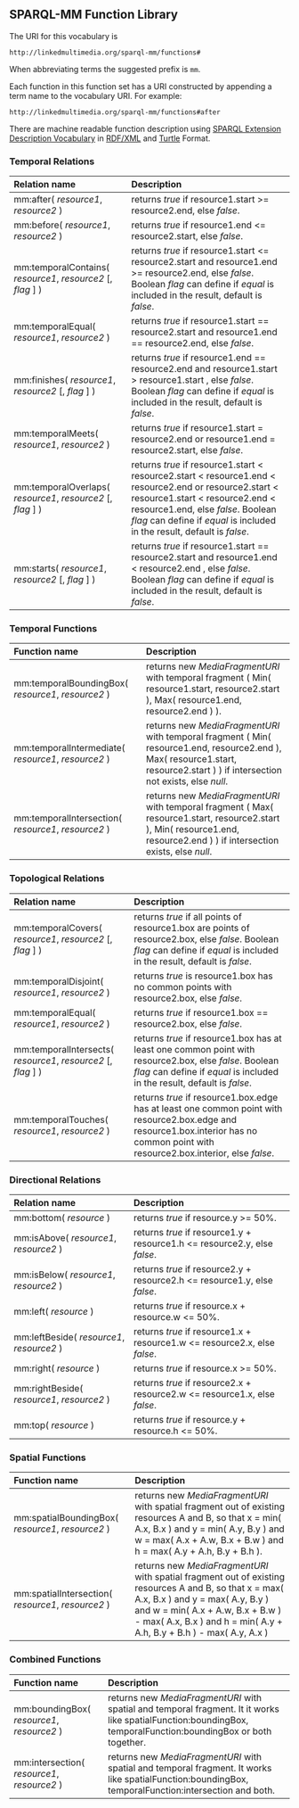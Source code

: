 ## SPARQL-MM Function Library

The URI for this vocabulary is

```
http://linkedmultimedia.org/sparql-mm/functions#
```

When abbreviating terms the suggested prefix is `mm`.

Each function in this function set has a URI constructed by appending a term name to the vocabulary URI. For example:

```
http://linkedmultimedia.org/sparql-mm/functions#after
```

There are machine readable function description using [SPARQL Extension Description Vocabulary](http://www.ldodds.com/schemas/sparql-extension-description/) in
[RDF/XML](https://raw.github.com/tkurz/sparql-mm/master/doc/functions.xml) and [Turtle](https://raw.github.com/tkurz/sparql-mm/master/doc/functions.ttl) Format.

### Temporal Relations

| Relation name | Description |
| :------------ |:------------|
| mm:after( *resource1*, *resource2* ) | returns *true* if resource1.start >= resource2.end, else *false*. |
| mm:before( *resource1*, *resource2* ) | returns *true* if resource1.end <= resource2.start, else *false*. |
| mm:temporalContains( *resource1*, *resource2* [, *flag* ] ) | returns *true* if resource1.start <= resource2.start and resource1.end >= resource2.end, else *false*. Boolean *flag* can define if *equal* is included in the result, default is *false*. |
| mm:temporalEqual( *resource1*, *resource2* ) | returns *true* if resource1.start == resource2.start and resource1.end == resource2.end, else *false*. |
| mm:finishes( *resource1*, *resource2* [, *flag* ]  ) | returns *true* if resource1.end == resource2.end and resource1.start > resource1.start , else *false*. Boolean *flag* can define if *equal* is included in the result, default is *false*. |
| mm:temporalMeets( *resource1*, *resource2* ) | returns *true* if resource1.start = resource2.end or resource1.end = resource2.start, else *false*. |
| mm:temporalOverlaps( *resource1*, *resource2* [, *flag* ] ) | returns *true* if resource1.start < resource2.start < resource1.end < resource2.end or resource2.start < resource1.start < resource2.end < resource1.end, else *false*. Boolean *flag* can define if *equal* is included in the result, default is *false*. |
| mm:starts( *resource1*, *resource2* [, *flag* ]  ) | returns *true* if resource1.start == resource2.start and resource1.end < resource2.end , else *false*. Boolean *flag* can define if *equal* is included in the result, default is *false*. |

### Temporal Functions

| Function name | Description |
| :------------ |:------------|
| mm:temporalBoundingBox( *resource1*, *resource2* ) | returns new *MediaFragmentURI* with temporal fragment ( Min( resource1.start, resource2.start ), Max( resource1.end, resource2.end ) ). |
| mm:temporalIntermediate( *resource1*, *resource2* ) | returns new *MediaFragmentURI* with temporal fragment ( Min( resource1.end, resource2.end ), Max( resource1.start, resource2.start ) ) if intersection not exists, else *null*. |
| mm:temporalIntersection( *resource1*, *resource2* ) | returns new *MediaFragmentURI* with temporal fragment ( Max( resource1.start, resource2.start ), Min( resource1.end, resource2.end ) ) if intersection exists, else *null*. |

### Topological Relations

| Relation name | Description |
| :------------ |:------------|
| mm:temporalCovers( *resource1*, *resource2* [, *flag* ] ) | returns *true* if all points of resource1.box are points of resource2.box, else *false*. Boolean *flag* can define if *equal* is included in the result, default is *false*. |
| mm:temporalDisjoint( *resource1*, *resource2* ) | returns *true* is resource1.box has no common points with resource2.box, else *false*.  |
| mm:temporalEqual( *resource1*, *resource2* ) | returns *true* if resource1.box == resource2.box, else *false*. |
| mm:temporalIntersects( *resource1*, *resource2* [, *flag* ] ) | returns *true* if resource1.box has at least one common point with resource2.box, else *false*. Boolean *flag* can define if *equal* is included in the result, default is *false*. |
| mm:temporalTouches( *resource1*, *resource2* ) | returns *true* if resource1.box.edge has at least one common point with resource2.box.edge and resource1.box.interior has no common point with resource2.box.interior, else *false*. |

### Directional Relations

| Relation name | Description |
| :------------ |:------------|
| mm:bottom( *resource* ) | returns *true* if resource.y >= 50%. |
| mm:isAbove( *resource1*, *resource2* ) | returns *true* if resource1.y + resource1.h <= resource2.y, else *false*. |
| mm:isBelow( *resource1*, *resource2* ) | returns *true* if resource2.y + resource2.h <= resource1.y, else *false*. |
| mm:left( *resource* ) | returns *true* if resource.x + resource.w <= 50%. |
| mm:leftBeside( *resource1*, *resource2* ) | returns *true* if resource1.x + resource1.w <= resource2.x, else *false*. |
| mm:right( *resource* ) | returns *true* if resource.x >= 50%. |
| mm:rightBeside( *resource1*, *resource2* ) | returns *true* if resource2.x + resource2.w <= resource1.x, else *false*. |
| mm:top( *resource* ) | returns *true* if resource.y + resource.h <= 50%. |

### Spatial Functions

| Function name | Description |
| :------------ |:------------|
| mm:spatialBoundingBox( *resource1*, *resource2* ) | returns new *MediaFragmentURI* with spatial fragment out of existing resources A and B, so that x = min( A.x, B.x ) and y = min( A.y, B.y ) and w = max( A.x + A.w, B.x + B.w ) and h = max( A.y + A.h, B.y + B.h ). |
| mm:spatialIntersection( *resource1*, *resource2* ) | returns new *MediaFragmentURI* with spatial fragment out of existing resources A and B, so that x = max( A.x, B.x ) and y = max( A.y, B.y ) and w = min( A.x + A.w, B.x + B.w ) - max( A.x, B.x ) and h = min( A.y + A.h, B.y + B.h ) - max( A.y, A.x ) |

### Combined Functions

| Function name | Description |
| :------------ |:------------|
| mm:boundingBox( *resource1*, *resource2* ) | returns new *MediaFragmentURI* with spatial and temporal fragment. It it works like spatialFunction:boundingBox, temporalFunction:boundingBox or both together. |
| mm:intersection( *resource1*, *resource2* ) | returns new *MediaFragmentURI* with spatial and temporal fragment. It works like spatialFunction:boundingBox, temporalFunction:intersection and both. |